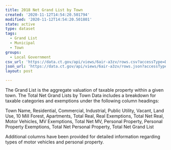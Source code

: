 ```yaml
---
title: 2018 Net Grand List by Town
created: '2020-11-12T14:54:20.501794'
modified: '2020-11-12T14:54:20.501801'
state: active
type: dataset
tags:
  - Grand List
  - Municipal
  - Town
groups:
  - Local Government
csv_url: 'https://data.ct.gov/api/views/6air-a3zv/rows.csv?accessType=DOWNLOAD'
json_url: 'https://data.ct.gov/api/views/6air-a3zv/rows.json?accessType=DOWNLOAD'
layout: post

---
```

The Grand List is the aggregate valuation of taxable property within a given town. The Total Net Grand Lists by Town Data includes a breakdown for taxable categories and exemptions under the following column headings:

Town Name, Residential, Commercial, Industrial, Public Utility, Vacant, Land Use, 10 Mill Forest, Apartments, Total Real, Real Exemptions, Total Net Real, Motor Vehicles, MV Exemptions, Total Net MV, Personal Property, Personal Property Exemptions, Total Net Personal Property, Total Net Grand List

Additional columns have been provided for detailed information regarding types of motor vehicles and personal property.
